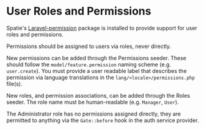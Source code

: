 # User Roles and Permissions

Spatie's [Laravel-permission](https://spatie.be/docs/laravel-permission/v5/introduction) package is installed to provide support for user roles and permissions.

Permissions should be assigned to users via roles, never directly.

New permissions can be added through the Permissions seeder. These should follow the `model/feature.permission` naming scheme (e.g. `user.create`). You must provide a user readable label that describes the permission via language translations in the `lang/<locale>/permissions.php` file(s).

New roles, and permission associations, can be added through the Roles seeder. The role name must be human-readable (e.g. `Manager`, `User`).

The Administrator role has no permissions assigned directly, they are permitted to anything via the `Gate::before` hook in the auth service provider.
